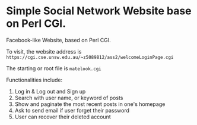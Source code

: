 # Simple Social Network Website base on Perl CGI.
Facebook-like Website, based on Perl CGI.

To visit, the website address is `https://cgi.cse.unsw.edu.au/~z5089812/ass2/welcomeLoginPage.cgi`

The starting or root file is `matelook.cgi`

Functionalities include:
1. Log in & Log out and Sign up
2. Search with user name, or keyword of posts
3. Show and paginate the most recent posts in one's homepage
4. Ask to send email if user forget their password
5. User can recover their deleted account
